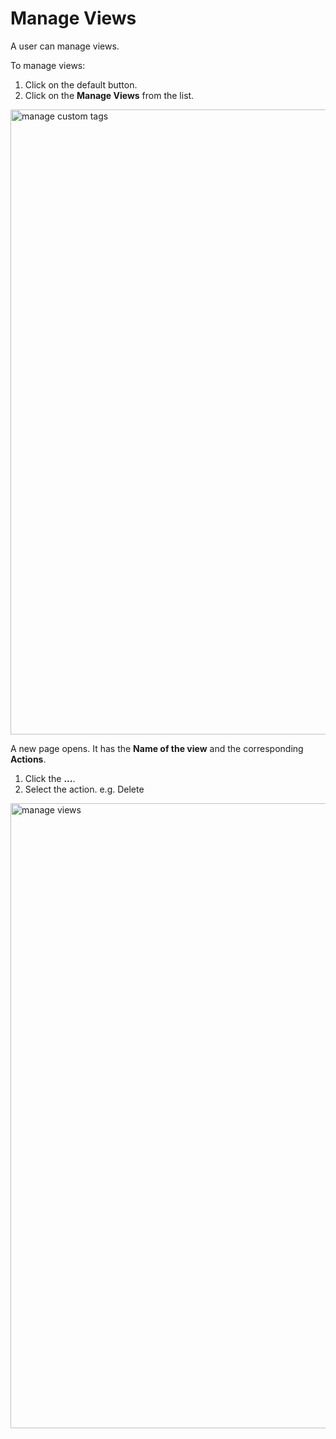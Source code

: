 # Manage Views

A user can manage views. 

To manage views:

1. Click on the default button. 
1. Click on the **Manage Views** from the list. 

<img src="../images/manage_custom_tags.png" alt="manage custom tags" width="1000" height="1000"/>

A new page opens. It has the **Name of the view** and the corresponding **Actions**. 

1. Click the **...**. 
1. Select the action. e.g. Delete

<img src="../images/manage_views.png" alt="manage views" width="1000" height="1000"/>
